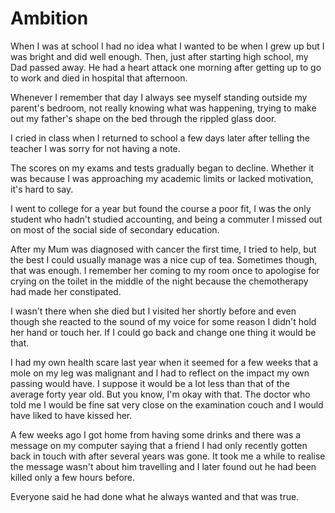 # Ambition

When I was at school I had no idea what I wanted to be when I grew up but I was bright and did well enough. Then, just after starting high school, my Dad passed away. He had a heart attack one morning after getting up to go to work and died in hospital that afternoon. 

Whenever I remember that day I always see myself standing outside my parent's bedroom, not really knowing what was happening, trying to make out my father's shape on the bed through the rippled glass door.

I cried in class when I returned to school a few days later after telling the teacher I was sorry for not having a note.

The scores on my exams and tests gradually began to decline. Whether it was because I was approaching my academic limits or lacked motivation, it's hard to say.

I went to college for a year but found the course a poor fit, I was the only student who hadn't studied accounting, and being a commuter I missed out on most of the social side of secondary education.

After my Mum was diagnosed with cancer the first time, I tried to help, but the best I could usually manage was a nice cup of tea. Sometimes though, that was enough. I remember her coming to my room once to apologise for crying on the toilet in the middle of the night because the chemotherapy had made her constipated.

I wasn't there when she died but I visited her shortly before and even though she reacted to the sound of my voice for some reason I didn't hold her hand or touch her. If I could go back and change one thing it would be that.

I had my own health scare last year when it seemed for a few weeks that a mole on my leg was malignant and I had to reflect on the impact my own passing would have. I suppose it would be a lot less than that of the average forty year old. But you know, I'm okay with that. The doctor who told me I would be fine sat very close on the examination couch and I would have liked to have kissed her.

A few weeks ago I got home from having some drinks and there was a message on my computer saying that a friend I had only recently gotten back in touch with after several years was gone. It took me a while to realise the message wasn't about him travelling and I later found out he had been killed only a few hours before.

Everyone said he had done what he always wanted and that was true.
